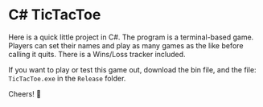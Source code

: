 # C# TicTacToe

Here is a quick little project in C#. The program is a terminal-based game. Players can set their names and play as many games as the like before calling it quits. There is a Wins/Loss tracker included.

If you want to play or test this game out, download the bin file, and the file: `TicTacToe.exe` in the `Release` folder.

Cheers! :beer:


